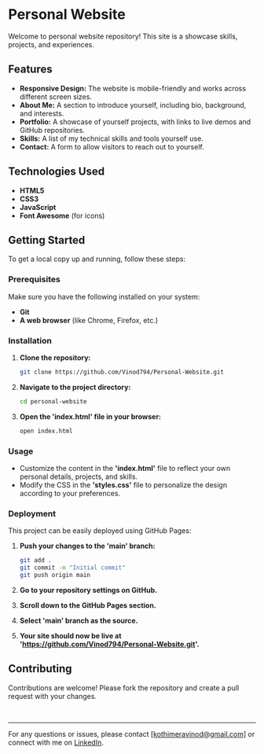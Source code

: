 # Personal Website

Welcome to personal website repository! This site is a showcase skills, projects, and experiences.

## Features

- **Responsive Design:** The website is mobile-friendly and works across different screen sizes.
- **About Me:** A section to introduce yourself, including bio, background, and interests.
- **Portfolio:** A showcase of yourself projects, with links to live demos and GitHub repositories.
- **Skills:** A list of my technical skills and tools yourself use.
- **Contact:** A form to allow visitors to reach out to yourself.

## Technologies Used

- **HTML5**
- **CSS3**
- **JavaScript**
- **Font Awesome** (for icons)

## Getting Started

To get a local copy up and running, follow these steps:

### Prerequisites

Make sure you have the following installed on your system:

- **Git**
- **A web browser** (like Chrome, Firefox, etc.)

### Installation

1. **Clone the repository:**

   ```bash
   git clone https://github.com/Vinod794/Personal-Website.git


2. **Navigate to the project directory:**

   ```bash
   cd personal-website

3. **Open the 'index.html' file in your browser:**

   ```bash
   open index.html
   
### Usage

- Customize the content in the **'index.html'** file to reflect your own personal details, projects, and skills.
- Modify the CSS in the **'styles.css'** file to personalize the design according to your preferences.

### Deployment

This project can be easily deployed using GitHub Pages:

1. **Push your changes to the 'main' branch:**

   ```bash
   git add .
   git commit -m "Initial commit"
   git push origin main

2. **Go to your repository settings on GitHub.**
3. **Scroll down to the GitHub Pages section.**
4. **Select 'main' branch as the source.**
5. **Your site should now be live at 'https://github.com/Vinod794/Personal-Website.git'.**

<h2>Contributing</h2>
<p>Contributions are welcome! Please fork the repository and create a pull request with your changes.</p>
<br><hr>
<span>For any questions or issues, please contact <a href="https://mail.google.com/mail/u/0/#starred?compose=new">[kothimeravinod@gmail.com]</a> or connect with me on <a href="www.linkedin.com/in/vinodkothimera">LinkedIn</a>.</span>